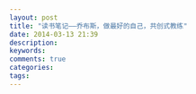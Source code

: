 ```yaml
---
layout: post
title: "读书笔记——乔布斯，做最好的自己，共创式教练"
date: 2014-03-13 21:39
description: 
keywords: 
comments: true
categories: 
tags: 
---
```



